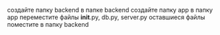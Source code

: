 создайте папку backend
в папке backend создайте папку app
в папку app переместите файлы __init__.py, db.py, server.py
оставшиеся файлы поместите в папку backend
